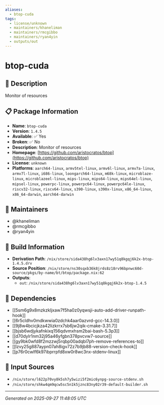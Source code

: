 ```yaml
---
aliases:
  - btop-cuda
tags:
  - license/unknown
  - maintainers/khaneliman
  - maintainers/rmcgibbo
  - maintainers/ryan4yin
  - outputs/out
---
```


# btop-cuda

## 📝 Description

Monitor of resources

## 📋 Package Information

- **Name**: `btop-cuda`
- **Version**: `1.4.5`
- **Available**: ✅ Yes
- **Broken**: ✅ No
- **Description**: Monitor of resources
- **Homepage**: [https://github.com/aristocratos/btop](https://github.com/aristocratos/btop)
- **License**: `unknown`
- **Platforms**: `aarch64-linux`, `armv5tel-linux`, `armv6l-linux`, `armv7a-linux`, `armv7l-linux`, `i686-linux`, `loongarch64-linux`, `m68k-linux`, `microblaze-linux`, `microblazeel-linux`, `mips-linux`, `mips64-linux`, `mips64el-linux`, `mipsel-linux`, `powerpc-linux`, `powerpc64-linux`, `powerpc64le-linux`, `riscv32-linux`, `riscv64-linux`, `s390-linux`, `s390x-linux`, `x86_64-linux`, `x86_64-darwin`, `aarch64-darwin`
## 👥 Maintainers

- @khaneliman
- @rmcgibbo
- @ryan4yin


## 🔧 Build Information

- **Derivation Path**: `/nix/store/sida438hg6lv3axn17wy51q8kgqj6k2x-btop-1.4.5.drv`
- **Source Position**: `/nix/store/ns30sqxb36k8jrds8z18rv96bpnwc60d-source/pkgs/by-name/bt/btop/package.nix:62`
- **Outputs**:
  - `out`:  `/nix/store/sida438hg6lv3axn17wy51q8kgqj6k2x-btop-1.4.5`

## 🔗 Dependencies

- [[5sm6g9x8mzkzkljxaw7f5ha0z0yqwsji-auto-add-driver-runpath-hook]]
- [[6r5cldhv0mdkwwia0zdchk4aar0azvrd-gcc-14.3.0]]
- [[9j8w4bcicjkza42lizkrrx7sb6jw2qik-cmake-3.31.7]]
- [[bjsb6wdjykafnkixq156qdvmxhsm2bai-bash-5.3p3]]
- [[d70dylr1nm32j95a46yfgbn378pvcvw7-source]]
- [[gy9bk0wfd8f2mzzwj5rqbp00adqbl7ph-remove-references-to]]
- [[lzvy25g887aypn07ah8igv72z7b9jb88-version-check-hook]]
- [[p76r0cwlf6k97ibprrpfd8xw0r8wc3nx-stdenv-linux]]

## 📁 Input Sources

- `/nix/store/l622p70vy8k5sh7y5wizi5f2mic6ynpg-source-stdenv.sh`
- `/nix/store/shkw4qm9qcw5sc5n1k5jznc83ny02r39-default-builder.sh`

---
*Generated on 2025-09-27 11:48:05 UTC*
